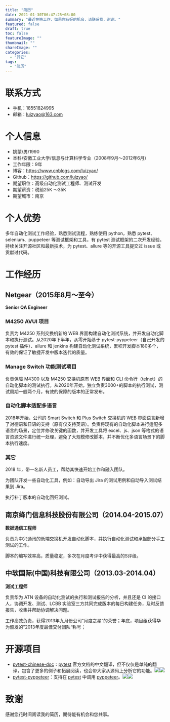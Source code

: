 ```yaml
---
title: "简历"
date: 2021-01-30T06:47:25+08:00
summary: "最近在换工作，如果你有好的机会，请联系我，谢谢。"
featured: false
draft: true 
toc: false
featureImage: ""
thumbnail: ""
shareImage: ""
categories:
  - "其它"
tags:
  - "简历"
---
```


# 联系方式

- 手机：18551824995
- 邮箱：luizyao@163.com

# 个人信息

- 姚蒙/男/1990
- 本科/安徽工业大学/信息与计算科学专业（2008年9月～2012年6月）
- 工作年限：9年
- 博客：<https://www.cnblogs.com/luizyao/>
- Github：<https://github.com/luizyao/>
- 期望职位：高级自动化测试工程师、测试开发
- 期望薪资：税前25K ～35K
- 期望城市：南京

# 个人优势

多年自动化测试工作经验，熟悉测试流程，熟练使用 python，熟悉 pytest、selenium、puppeteer 等测试框架和工具，有 pytest 测试框架的二次开发经验。持续关注开源社区和最新技术，为 pytest、allure 等的开源工具提交过 issue 或贡献过代码。

# 工作经历

## Netgear（2015年8月～至今）

**Senior QA Engineer**

### M4250 AVUI 项目

负责为 M4250 系列交换机新的 WEB 界面构建自动化测试系统，并开发自动化脚本和执行测试。从2020年下半年，从零开始基于 pytest-pyppeteer（自己开发的 pytest 插件）、allure 和 jenkins 构建自动化测试系统，累积开发脚本180多个，有效的保证了敏捷开发中版本迭代的质量。

### Manage Switch 功能测试项目

负责保障 M4300 以及 M4250 交换机原有 WEB 界面和 CLI 命令行（telnet）的自动化脚本的测试执行。从2020年开始，独立负责3000+的脚本的执行测试，测试周期一般两个月，有效的保障的版本的正常发布。

### 自动化脚本适配多语言

2018年开始，公司的 Smart Switch 和 Plus Switch 交换机的 WEB 界面语言新增了对德语和日语的支持（原有仅支持英语）。负责将现有的自动化脚本进行适配多语言的场景，定位并修改关键的函数，并开发工具将 excel、js、json 等格式的语言资源文件进行统一处理，避免了大规模修改脚本，并不断优化多语言场景下的脚本执行速度。

### 其它

2018 年，带一名新人员工，帮助其快速开始工作和融入团队。

为团队开发一些自动化工具，例如：自动导出 Jira 的测试用例和自动导入测试结果到 Jira。

执行补丁版本的自动化回归测试。

## 南京绛门信息科技股份有限公司（2014.04-2015.07）

**数据通信工程师**

负责为中兴通讯的低端交换机开发自动化脚本，并执行自动化测试和承担部分手工测试的工作。

脚本的编写效率高，质量稳定，多次在月度考评中获得最高的S评级。

## 中软国际(中国)科技有限公司（2013.03-2014.04）

**测试工程师**

负责华为 ATN 设备的自动化测试的执行和测试报告的分析，并且还是 CI 的接口人，协调开发、测试、LCBB 实验室三方共同完成版本的每日构建任务，及时反馈报告，收集并帮助协调解决问题。

工作高效负责，获得2013年九月份公司”月度之星“的荣誉；年底，项目组获得华为颁发的”2013年度最佳交付团队“称号；

# 开源项目

- [pytest-chinese-doc](https://github.com/luizyao/pytest-chinese-doc)：[pytest](https://docs.pytest.org/en/stable/) 官方文档的中文翻译，但不仅仅是单纯的翻译，包含了更多的例子和拓展阅读，也会带大家从源码上分析它的功能。![](https://img.shields.io/github/stars/luizyao/pytest-chinese-doc?style=social)![](https://img.shields.io/github/forks/luizyao/pytest-chinese-doc?style=social)
- [pytest-pyppeteer](https://github.com/luizyao/pytest-pyppeteer)：支持在 [pytest](https://docs.pytest.org/en/stable/) 中调用 [pyppeteer](https://github.com/pyppeteer/pyppeteer)。![](https://img.shields.io/github/stars/luizyao/pytest-pyppeteer?style=social)![](https://img.shields.io/github/forks/luizyao/pytest-pyppeteer?style=social)

# 致谢

感谢您花时间阅读我的简历，期待能有机会和您共事。

